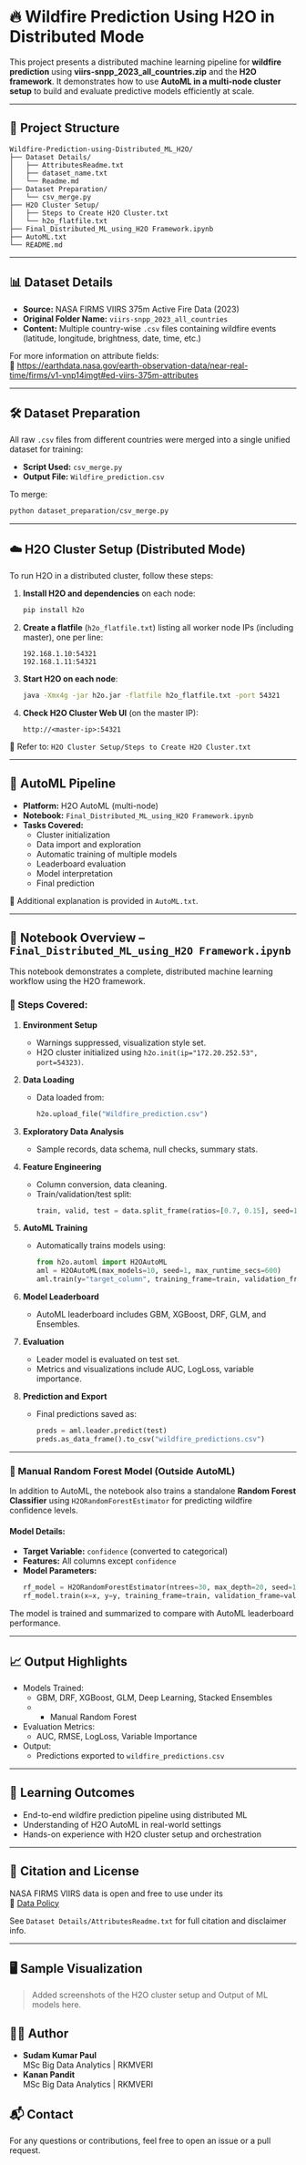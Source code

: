 # 🔥 Wildfire Prediction Using H2O in Distributed Mode

This project presents a distributed machine learning pipeline for **wildfire prediction** using **viirs-snpp_2023_all_countries.zip** and the **H2O framework**. It demonstrates how to use **AutoML in a multi-node cluster setup** to build and evaluate predictive models efficiently at scale.

---

## 📁 Project Structure

```plaintext
Wildfire-Prediction-using-Distributed_ML_H2O/
├── Dataset Details/
│   ├── AttributesReadme.txt
│   ├── dataset_name.txt
│   └── Readme.md
├── Dataset Preparation/
│   └── csv_merge.py
├── H2O Cluster Setup/
│   ├── Steps to Create H2O Cluster.txt
│   └── h2o_flatfile.txt
├── Final_Distributed_ML_using_H2O Framework.ipynb
├── AutoML.txt
└── README.md
```

---

## 📊 Dataset Details

- **Source:** NASA FIRMS VIIRS 375m Active Fire Data (2023)  
- **Original Folder Name:** `viirs-snpp_2023_all_countries`  
- **Content:** Multiple country-wise `.csv` files containing wildfire events (latitude, longitude, brightness, date, time, etc.)

For more information on attribute fields:  
🔗 https://earthdata.nasa.gov/earth-observation-data/near-real-time/firms/v1-vnp14imgt#ed-viirs-375m-attributes

---

## 🛠️ Dataset Preparation

All raw `.csv` files from different countries were merged into a single unified dataset for training:

- **Script Used:** `csv_merge.py`
- **Output File:** `Wildfire_prediction.csv`

To merge:
```bash
python dataset_preparation/csv_merge.py
```

---

## ☁️ H2O Cluster Setup (Distributed Mode)

To run H2O in a distributed cluster, follow these steps:

1. **Install H2O and dependencies** on each node:
   ```bash
   pip install h2o
   ```

2. **Create a flatfile** (`h2o_flatfile.txt`) listing all worker node IPs (including master), one per line:
   ```text
   192.168.1.10:54321
   192.168.1.11:54321
   ```

3. **Start H2O on each node**:
   ```bash
   java -Xmx4g -jar h2o.jar -flatfile h2o_flatfile.txt -port 54321
   ```

4. **Check H2O Cluster Web UI** (on the master IP):
   ```
   http://<master-ip>:54321
   ```

📁 Refer to: `H2O Cluster Setup/Steps to Create H2O Cluster.txt`

---

## 🤖 AutoML Pipeline

- **Platform:** H2O AutoML (multi-node)
- **Notebook:** `Final_Distributed_ML_using_H2O Framework.ipynb`
- **Tasks Covered:**
  - Cluster initialization
  - Data import and exploration
  - Automatic training of multiple models
  - Leaderboard evaluation
  - Model interpretation
  - Final prediction

📄 Additional explanation is provided in `AutoML.txt`.

---

## 📘 Notebook Overview – `Final_Distributed_ML_using_H2O Framework.ipynb`

This notebook demonstrates a complete, distributed machine learning workflow using the H2O framework.

### 🔹 Steps Covered:

1. **Environment Setup**
   - Warnings suppressed, visualization style set.
   - H2O cluster initialized using `h2o.init(ip="172.20.252.53", port=54323)`.

2. **Data Loading**
   - Data loaded from:
     ```python
     h2o.upload_file("Wildfire_prediction.csv")
     ```

3. **Exploratory Data Analysis**
   - Sample records, data schema, null checks, summary stats.

4. **Feature Engineering**
   - Column conversion, data cleaning.
   - Train/validation/test split:
     ```python
     train, valid, test = data.split_frame(ratios=[0.7, 0.15], seed=1234)
     ```

5. **AutoML Training**
   - Automatically trains models using:
     ```python
     from h2o.automl import H2OAutoML
     aml = H2OAutoML(max_models=10, seed=1, max_runtime_secs=600)
     aml.train(y="target_column", training_frame=train, validation_frame=valid)
     ```

6. **Model Leaderboard**
   - AutoML leaderboard includes GBM, XGBoost, DRF, GLM, and Ensembles.

7. **Evaluation**
   - Leader model is evaluated on test set.
   - Metrics and visualizations include AUC, LogLoss, variable importance.

8. **Prediction and Export**
   - Final predictions saved as:
     ```python
     preds = aml.leader.predict(test)
     preds.as_data_frame().to_csv("wildfire_predictions.csv")
     ```

---

### 🌲 Manual Random Forest Model (Outside AutoML)

In addition to AutoML, the notebook also trains a standalone **Random Forest Classifier** using `H2ORandomForestEstimator` for predicting wildfire confidence levels.

#### Model Details:
- **Target Variable:** `confidence` (converted to categorical)
- **Features:** All columns except `confidence`
- **Model Parameters:**
  ```python
  rf_model = H2ORandomForestEstimator(ntrees=30, max_depth=20, seed=1234)
  rf_model.train(x=x, y=y, training_frame=train, validation_frame=valid)
  ```

The model is trained and summarized to compare with AutoML leaderboard performance.

---

## 📈 Output Highlights

- Models Trained:
  - GBM, DRF, XGBoost, GLM, Deep Learning, Stacked Ensembles
  - + Manual Random Forest
- Evaluation Metrics:
  - AUC, RMSE, LogLoss, Variable Importance
- Output:
  - Predictions exported to `wildfire_predictions.csv`

---

## 🧠 Learning Outcomes

- End-to-end wildfire prediction pipeline using distributed ML
- Understanding of H2O AutoML in real-world settings
- Hands-on experience with H2O cluster setup and orchestration

---

## 📜 Citation and License

NASA FIRMS VIIRS data is open and free to use under its  
📄 [Data Policy](https://earthdata.nasa.gov/earth-observation-data/near-real-time/citation#ed-firms-citation)  

See `Dataset Details/AttributesReadme.txt` for full citation and disclaimer info.

---
## 🖥️ Sample Visualization
> Added screenshots of the H2O cluster setup and Output of ML models here.


## 👨‍💻 Author
- **Sudam Kumar Paul**  
MSc Big Data Analytics | RKMVERI 
- **Kanan Pandit**  
MSc Big Data Analytics | RKMVERI

## 📬 Contact

For any questions or contributions, feel free to open an issue or a pull request.
